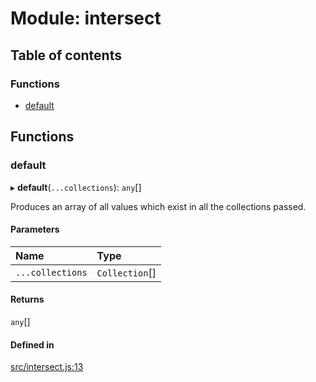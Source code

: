 # Module: intersect

## Table of contents

### Functions

- [default](intersect.md#default)

## Functions

### default

▸ **default**(`...collections`): `any`[]

Produces an array of all values which exist in all the collections passed.

#### Parameters

| Name | Type |
| :------ | :------ |
| `...collections` | `Collection`[] |

#### Returns

`any`[]

#### Defined in

[src/intersect.js:13](https://github.com/Twipped/js-utils/blob/f2eceb5/src/intersect.js#L13)
